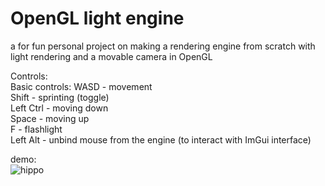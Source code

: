 # OpenGL light engine
a for fun personal project on making a rendering engine from scratch with light rendering and a movable camera in OpenGL
  
Controls:  
Basic controls: WASD - movement  
Shift - sprinting (toggle)  
Left Ctrl - moving down  
Space - moving up  
F - flashlight  
Left Alt - unbind mouse from the engine (to interact with ImGui interface)  
  
demo:  
![hippo](https://github.com/Asahina118/CG-OpenGL-light-engine/blob/main/demo.gif)
